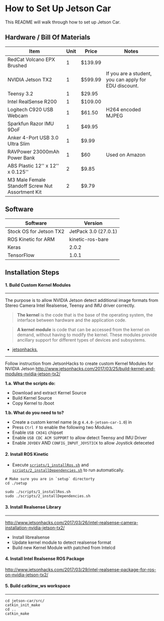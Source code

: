 How to Set Up Jetson Car
========================

This README will walk through how to set up Jetson Car.



Hardware / Bill Of Materials
----------------------------


| **Item**                                         | **Unit** | **Price** | **Notes**                                                     |
|--------------------------------------------------|----------|---------------------|---------------------------------------------------------------|
| RedCat Volcano EPX Brushed                       | 1        | $139.99             |                                                               |
| NVIDIA Jetson TX2                                | 1        | $599.99             | If you are a student, you can apply for EDU discount. |
| Teensy 3.2                                       | 1        | $29.95              |                                                               |
| Intel RealSense R200                             | 1        | $109.00             |                                                               |
| Logitech C920 USB Webcam                         | 1        | $61.50              | H264 encoded MJPEG                                            |
| Sparkfun Razor IMU 9DoF                          | 1        | $49.95              |                                                               |
| Anker 4-Port USB 3.0 Ultra Slim                  | 1        | $9.99               |                                                               |
| RAVPower 23000mAh Power Bank                     | 1        | $60                 | Used on Amazon                                                |
| ABS Plastic 12'' x 12'' x 0.125''                | 2        | $9.85               |                                                               |
| M3 Male Female Standoff Screw Nut Assortment Kit | 2        | $9.79               |                                                               |



Software
--------

| Software                | Version              |
|-------------------------|----------------------|
| Stock OS for Jetson TX2 | JetPack 3.0 (27.0.1) |
| ROS Kinetic for ARM     | kinetic-ros-bare     |
| Keras                   | 2.0.2                |
| TensorFlow              | 1.0.1                |





Installation Steps
------------------

#### 1. Build Custom Kernel Modules
----------------------------------

The purpose is to allow NVIDIA Jetson detect additional image formats from Stereo Camera Intel Realsense, Teensy and IMU driver correctly.


> **The kernel** is the code that is the base of the operating system, the interface between hardware and the application code.

> **A kernel module** is code that can be accessed from the kernel on demand, without having to modify the kernel. These modules provide ancillary support for different types of devices and subsystems.
- [jetsonhacks](http://www.jetsonhacks.com/2017/03/26/intel-realsense-camera-installation-nvidia-jetson-tx2/),
----

Follow instruction from JetsonHacks to create custom Kernel Modules for NVIDIA Jetson
http://www.jetsonhacks.com/2017/03/25/build-kernel-and-modules-nvidia-jetson-tx2/



**1.a. What the scripts do:**
* Download and extract Kernel Source
* Build Kernel Source
* Copy Kernel to /boot


**1.b. What do you need to to?**
* Create a custom kernel name (e.g `4.4.0-jetson-car-1.0`) in
* Press `Ctrl F` to enable the following two Modules.
* Enable `USB CH341` chipset
* Enable `USB CDC ACM SUPPORT` to allow detect Teensy and IMU Driver
* Enable `JOYDEV` AND `CONFIG_INPUT_JOYSTICK` to allow Joystick deteceted

#### 2. Install ROS Kinetic

* Execute [`scripts/1_installRos.sh`](https://github.com/dat-ai/jetson-car/blob/master/setup/scripts/1_installRos.sh) and [`scripts/2_installDependencies.sh`](https://github.com/dat-ai/jetson-car/blob/master/setup/scripts/2_installDependencies.sh) to run automatically.
```
# Make sure you are in `setup` directorty
cd ./setup

sudo ./scripts/1_installRos.sh
sudo ./scripts/2_installDependencies.sh
```

#### 3. Install Realsense Library
--------------------------------
http://www.jetsonhacks.com/2017/03/26/intel-realsense-camera-installation-nvidia-jetson-tx2/


* Install librealsense
* Update kernel module to detect realsense format
* Build new Kernel Module with patched from Intelcd 

####  4. Install Intel Realsense ROS Package
http://www.jetsonhacks.com/2017/03/29/intel-realsense-package-for-ros-on-nvidia-jetson-tx2/

####  5. Build catkinw_ws workspace
-------------------------------

```
cd jetson-car/src/
catkin_init_make
cd ..
catkin_make
```
